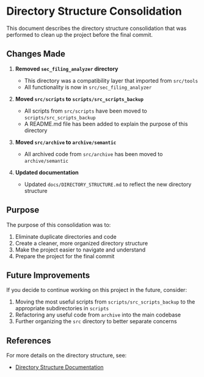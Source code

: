 # Directory Structure Consolidation

This document describes the directory structure consolidation that was performed to clean up the project before the final commit.

## Changes Made

1. **Removed `sec_filing_analyzer` directory**
   - This directory was a compatibility layer that imported from `src/tools`
   - All functionality is now in `src/sec_filing_analyzer`

2. **Moved `src/scripts` to `scripts/src_scripts_backup`**
   - All scripts from `src/scripts` have been moved to `scripts/src_scripts_backup`
   - A README.md file has been added to explain the purpose of this directory

3. **Moved `src/archive` to `archive/semantic`**
   - All archived code from `src/archive` has been moved to `archive/semantic`

4. **Updated documentation**
   - Updated `docs/DIRECTORY_STRUCTURE.md` to reflect the new directory structure

## Purpose

The purpose of this consolidation was to:

1. Eliminate duplicate directories and code
2. Create a cleaner, more organized directory structure
3. Make the project easier to navigate and understand
4. Prepare the project for the final commit

## Future Improvements

If you decide to continue working on this project in the future, consider:

1. Moving the most useful scripts from `scripts/src_scripts_backup` to the appropriate subdirectories in `scripts`
2. Refactoring any useful code from `archive` into the main codebase
3. Further organizing the `src` directory to better separate concerns

## References

For more details on the directory structure, see:

- [Directory Structure Documentation](docs/DIRECTORY_STRUCTURE.md)

